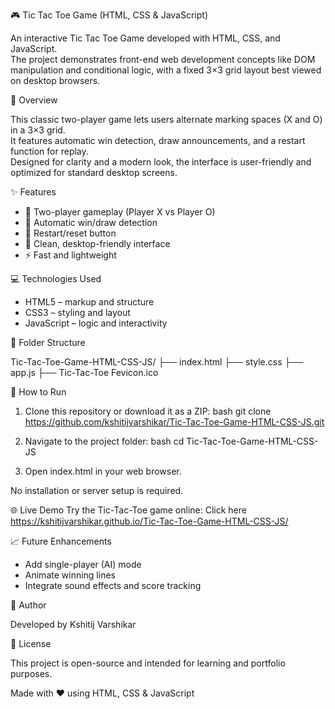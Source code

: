 🎮 Tic Tac Toe Game (HTML, CSS & JavaScript)

An interactive Tic Tac Toe Game developed with HTML, CSS, and JavaScript.  
The project demonstrates front-end web development concepts like DOM manipulation and conditional logic, with a fixed 3×3 grid layout best viewed on desktop browsers.

🧩 Overview

This classic two-player game lets users alternate marking spaces (X and O) in a 3×3 grid.  
It features automatic win detection, draw announcements, and a restart function for replay.  
Designed for clarity and a modern look, the interface is user-friendly and optimized for standard desktop screens.

✨ Features

- 🎯 Two-player gameplay (Player X vs Player O)  
- 🧠 Automatic win/draw detection  
- 🔁 Restart/reset button  
- 🎨 Clean, desktop-friendly interface  
- ⚡ Fast and lightweight

💻 Technologies Used

- HTML5 – markup and structure  
- CSS3 – styling and layout  
- JavaScript – logic and interactivity  

📁 Folder Structure

Tic-Tac-Toe-Game-HTML-CSS-JS/
├── index.html
├── style.css
├── app.js
├── Tic-Tac-Toe Fevicon.ico

🚀 How to Run

1. Clone this repository or download it as a ZIP:
   bash
   git clone https://github.com/kshitijvarshikar/Tic-Tac-Toe-Game-HTML-CSS-JS.git
   
2. Navigate to the project folder:
   bash
   cd Tic-Tac-Toe-Game-HTML-CSS-JS
   
3. Open index.html in your web browser.

No installation or server setup is required.

🌐 Live Demo
Try the Tic-Tac-Toe game online: Click here https://kshitijvarshikar.github.io/Tic-Tac-Toe-Game-HTML-CSS-JS/

📈 Future Enhancements

- Add single-player (AI) mode  
- Animate winning lines  
- Integrate sound effects and score tracking  

🙌 Author

Developed by Kshitij Varshikar

📄 License

This project is open-source and intended for learning and portfolio purposes.

Made with ❤ using HTML, CSS & JavaScript
